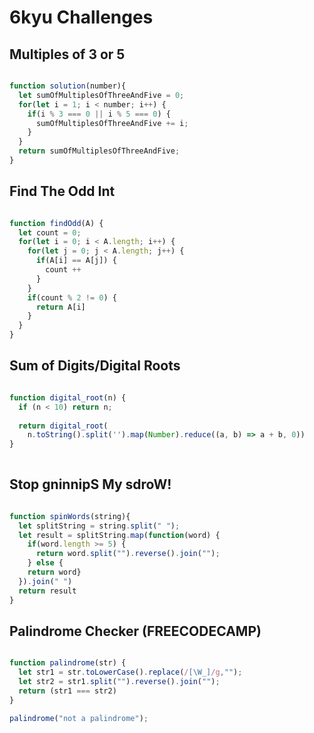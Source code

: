 # 6kyu Challenges

## Multiples of 3 or 5

```js

function solution(number){
  let sumOfMultiplesOfThreeAndFive = 0;
  for(let i = 1; i < number; i++) {
    if(i % 3 === 0 || i % 5 === 0) {
      sumOfMultiplesOfThreeAndFive += i;
    }
  }
  return sumOfMultiplesOfThreeAndFive;
}

```

## Find The Odd Int

```js

function findOdd(A) {
  let count = 0;
  for(let i = 0; i < A.length; i++) {
    for(let j = 0; j < A.length; j++) {
      if(A[i] == A[j]) {
        count ++
      }
    }
    if(count % 2 != 0) {
      return A[i]
    }
  }
}

```

## Sum of Digits/Digital Roots

```js

function digital_root(n) {
  if (n < 10) return n;  
  
  return digital_root(
    n.toString().split('').map(Number).reduce((a, b) => a + b, 0))
}
  
```

## Stop gninnipS My sdroW!

```js

function spinWords(string){
  let splitString = string.split(" ");
  let result = splitString.map(function(word) {
    if(word.length >= 5) {
      return word.split("").reverse().join("");
    } else {
    return word}
  }).join(" ")
  return result
}

```

## Palindrome Checker (FREECODECAMP)

```js

function palindrome(str) {
  let str1 = str.toLowerCase().replace(/[\W_]/g,"");
  let str2 = str1.split("").reverse().join("");
  return (str1 === str2)
}

palindrome("not a palindrome");

```